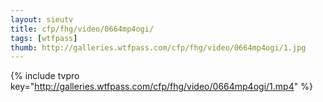 ```yaml
--- 
layout: sieutv
title: cfp/fhg/video/0664mp4ogi/
tags: [wtfpass]
thumb: http://galleries.wtfpass.com/cfp/fhg/video/0664mp4ogi/1.jpg
---
```

{% include tvpro key="http://galleries.wtfpass.com/cfp/fhg/video/0664mp4ogi/1.mp4" %} 
